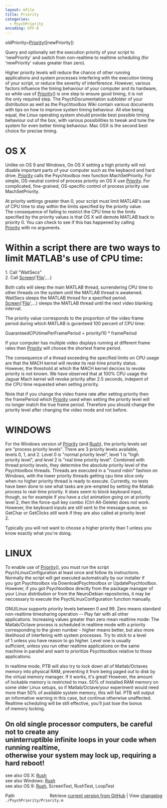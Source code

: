 ```yaml
---
layout: mfile
title: Priority
categories:
  - PsychPriority
encoding: UTF-8
---
```


oldPriority=[Priority](/docs/Priority)([newPriority])  

Query and optionally set the execution priority of your script to  
'newPriority' and switch from non-realtime to realtime scheduling (for  
'newPriority' values greater than zero).  

Higher priority levels will reduce the chance of other running  
applications and system processes interfering with the execution timing  
of your script, or reduce the severity of interference. However, various  
factors influence the timing behaviour of your computer and its hardware,  
so while use of [Priority](/docs/Priority)() is one step to ensure good timing, it is not  
the only required step. The PsychDocumentation subfolder of your  
distribution as well as the Psychtoolbox Wiki contain various documents  
with tips on how to improve system timing behaviour. All else being  
equal, the Linux operating system should provide best possible timing  
behaviour out of the box, with various possibilities to tweak and tune the  
system for even better timing behaviour. Mac OSX is the second best  
choice for precise timing.  

# OS X  

Unlike on OS 9 and Windows, On OS X setting a high priority will not  
disable important parts of your computer such as the keybaord and hard  
drive. [Priority](/docs/Priority) calls the Psychtoolbox mex function MachSetPriority.  For  
simple, OS-neutral control of process priority on OS X use [Priority](/docs/Priority). For  
complicated, fine-grained, OS-specific control of process priority use  
MachSetPriority.  

At priority settings greater than 0, your script must limit MATLAB's  use  
of CPU time to stay within the limits specified by the priority value.  
The consequence of failing to restrict the CPU time to the limits  
specified by the priority values is that OS X will demote MATLAB back to  
priority 0. You can check to see if this has happened by calling  
[Priority](/docs/Priority) with no arguments.  

# Within a script there are two ways to limit MATLAB's use of CPU time:  

  1\. Call "WaitSecs"  
  2\. Call [Screen](/docs/Screen)('[Flip](/docs/Flip)',...)  

Both calls will sleep the main MATLAB thread, surrendering CPU time to  
other threads on the system until the MATLAB thread is awakened.  
WaitSecs sleeps the MATLAB thread for a specified period.  
[Screen](/docs/Screen)('[Flip](/docs/Flip)',...) sleeps the MATLAB thread until the next video blanking  
interval.  

The priority value corresponds to the proportion of the video frame  
period  during which MATLAB is guranteed 100 percent of CPU time:  

  GuaranteedCPUtimePerFramePeriod = priority/10 \* framePeriod  

If your computer has multiple video displays running at different frame  
rates then [Priority](/docs/Priority) will choose the shortest frame period.  

The consequence of a thread exceeding the specified limits on CPU usage  
are that the MACH kernel will revoke its real-time priority status.  
However, the threshold at which the MACH kernel decices to revoke  
priority is not known.  We have observed that at 100% CPU usage the  
Jaguar Mach kernel will revoke priority after 2.5 seconds, indepent of  
the CPU time requested when setting priority.  

Note that if you change the video frame rate after setting priority then  
the framePeriod which [Priority](/docs/Priority) used when setting the priority level will  
no longer match the true frame period. Therefore you should change the  
priority level after changing the video mode and not before.  


# WINDOWS  

For the Windows version of [Priority](/docs/Priority) (and [Rush](/docs/Rush)), the priority levels set  
are  "process priority levels". There are 3 priority levels available,  
levels 0, 1, and 2. Level 0 is "normal priority level", level 1 is "high  
priority level", and level 2 is "real time priority level". Combined with  
thread priority levels, they determine the absolute priority level of the  
Psychtoolbox threads. Threads are executed in a "round robin" fashion on  
Windows, with the  lower priority threads getting cpu time slice only  
when no higher priority thread is ready to execute. Currently, no tests  
have been done to see what tasks are pre-empted by setting the Matlab  
process to real-time priority. It does seem to block keyboard input,  
though, so for example if you have a clut animation going on at priority  
level 2, then the force-quit key combo (Ctrl-Alt-Delete) does not  work.  
However, the keyboard inputs are still sent to the message queue, so  
GetChar or GetClicks still work if they are also called at priority level  
2\.  

Typically you will not want to choose a higher priority than 1 unless you  
know exactly what you're doing.  

# LINUX  

To enable use of [Priority](/docs/Priority)(), you must run the script  
PsychLinuxConfiguration at least once and follow its instructions.  
Normally the script will get executed automatically by our installer if  
you got Psychtoolbox via DownloadPsychtoolbox or UpdatePsychtoolbox.  
However, if you got Psychtoolbox directly from the package manager of  
your Linux distribution or from the NeuroDebian repositories, it may be  
neccessary to execute the PsychLinuxConfiguration function manually.  

GNU/Linux supports priority levels between 0 and 99. Zero means standard  
non-realtime timesharing operation -- Play fair with all other  
applications. Increasing values greater than zero mean realtime mode: The  
Matlab/Octave process is scheduled in realtime mode with a priority  
corresponding to the given number - higher means better, but also more  
likelihood of interfering with system processes. Try to stick to a level  
of 1 unless you have reason to go higher. Level one is usually  
sufficient, unless you run other realtime applications on the same  
machine in parallel and want to prioritize Psychtoolbox relative to those  
applications.  

In realtime mode, PTB will also try to lock down all of Matlab/Octaves  
memory into physical RAM, preventing it from being paged out to disk by  
the virtual memory manager. If it works, it's great! However, the amount  
of lockable memory is restricted to max. 50% of installed RAM memory on  
some older Linux setups, so if Matlab/Octave/your experiment would need  
more than 50% of available system memory, this will fail. PTB will output  
an informative warning in this case, but continue otherwise unaffected.  
Realtime scheduling will be still effective, you'll just lose the bonus  
of memory locking.  

On old single processor computers, be careful not to create any  
uninterruptible infinite loops in your code when running realtime,  
otherwise your system may lock up, requiring a hard reboot!  
----  

see also OS X:    [Rush](/docs/Rush)  
see also Windows: [Rush](/docs/Rush)  
see also OS 9:    [Rush](/docs/Rush), ScreenTest, RushTest, LoopTest  


<div class="code_header" style="text-align:right;">
  <span style="float:left;">Path&nbsp;&nbsp;</span> <span class="counter">Retrieve <a href=
  "https://raw.github.com/Psychtoolbox-3/Psychtoolbox-3/beta/./PsychPriority/Priority.m">current version from GitHub</a> | View <a href=
  "https://github.com/Psychtoolbox-3/Psychtoolbox-3/commits/beta/./PsychPriority/Priority.m">changelog</a></span>
</div>
<div class="code">
  <code>./PsychPriority/Priority.m</code>
</div>
